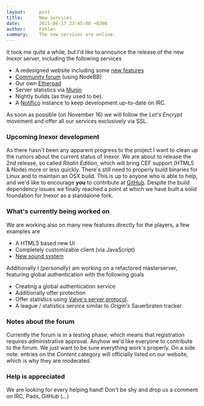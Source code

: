 ```yaml
---
layout:     post
title:      New services
date:       2015-08-17 23:45:00 +0200
author:     Fohlen
summary:    The new services are online.
---
```


It took me quite a while, but I'd like to announce the release of the new *Inexor* server, including the following services

* A redesigned website including some [new features](https://github.com/inexorgame/blog/releases/tag/0.2)
* [Community forum](https://community.inexor.org) (using NodeBB)
* Our own [Etherpad](https://pad.inexor.org)
* Server statistics via [Munin](http://monitor.inexor.org)
* Nightly builds (as they used to be).
* A [Notifico](http://notifico.inexor.org) instance to keep development up-to-date on IRC.

As soon as possible (on November 16) we will follow the *Let's Encrypt* movement and offer all our services exclusively via SSL.

### Upcoming Inexor development
As there hasn't been any apparent progress to the project I want to clean up the rumors about the current status of Inexor.
We are about to release the 2nd release, so called *Ritalin Edition*, which will bring CEF support (HTML5 & Node) more or less quickly.
There's still need to properly build binaries for Linux and to maintain an OSX build.
This is up to anyone who is able to help, and we'd like to encourage **you** to contribute at [GitHub](https://github.com/inexorgame/code).
Despite the build dependency issues we finally reached a point at which we have built a solid foundation for Inexor as a standalone fork.

### What's currently being worked on
We are working also on many new features directly for the players, a few examples are

* A HTML5 based new UI
* Completely customizable client (via JavaScript)
* [New sound system](https://github.com/inexorgame/inexor-core/issues/205)


Additionally I *(personally)* am working on a refactored masterserver, featuring global authentication with the following goals
 
* Creating a global authentication service
* Additionally offer protection
* Offer statistics using [Valve's server protocol](https://developer.valvesoftware.com/wiki/Server_queries).
* A league / statistics service similar to *Origin's* Sauerbraten tracker.

### Notes about the forum
Currently the forum is in a testing phase, which means that registration requires administrative approval.
Anyhow we'd like everyone to contribute to the forum. We just want to be sure everything work's properly.
On a side note: entries on the *Content* category will officially listed on our website, which is why they are moderated.

### Help is appreciated
We are looking for every helping hand! Don't be shy and drop us a comment on IRC, Pads, GitHub (...)
